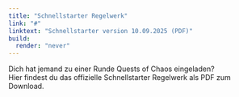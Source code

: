 ```yaml
---
title: "Schnellstarter Regelwerk"
link: "#"
linktext: "Schnellstarter version 10.09.2025 (PDF)"
build:
  render: "never"
---
```

Dich hat jemand zu einer Runde Quests of Chaos eingeladen?  
Hier findest du das offizielle Schnellstarter Regelwerk als PDF zum Download.